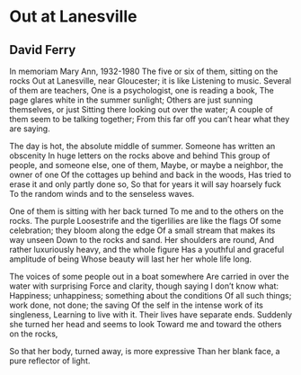 # Out at Lanesville
## David Ferry
In memoriam Mary Ann, 1932-1980
The five or six of them, sitting on the rocks
Out at Lanesville, near Gloucester; it is like
Listening to music. Several of them are teachers,
One is a psychologist, one is reading a book,
The page glares white in the summer sunlight;
Others are just sunning themselves, or just
Sitting there looking out over the water;
A couple of them seem to be talking together;
From this far off you can’t hear what they are saying.

The day is hot, the absolute middle of summer.
Someone has written an obscenity
In huge letters on the rocks above and behind
This group of people, and someone else, one of them,
Maybe, or maybe a neighbor, the owner of one
Of the cottages up behind and back in the woods,
Has tried to erase it and only partly done so,
So that for years it will say hoarsely fuck
To the random winds and to the senseless waves.

One of them is sitting with her back turned
To me and to the others on the rocks. The purple
Loosestrife and the tigerlilies are like the flags
Of some celebration; they bloom along the edge
Of a small stream that makes its way unseen
Down to the rocks and sand. Her shoulders are round,
And rather luxuriously heavy, and the whole figure
Has a youthful and graceful amplitude of being
Whose beauty will last her her whole life long.

The voices of some people out in a boat somewhere
Are carried in over the water with surprising
Force and clarity, though saying I don’t know what:
Happiness; unhappiness; something about the conditions
Of all such things; work done, not done; the saving
Of the self in the intense work of its singleness,
Learning to live with it. Their lives have separate ends.
Suddenly she turned her head and seems to look
Toward me and toward the others on the rocks,

So that her body, turned away, is more expressive
Than her blank face, a pure reflector of light.